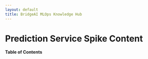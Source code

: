 ```yaml
---
layout: default
title: BridgeAI MLOps Knowledge Hub
---
```


# Prediction Service Spike Content

**Table of Contents**



